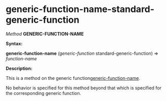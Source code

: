 generic-function-name-standard-generic-function
===============================================

*Method* **GENERIC-FUNCTION-NAME**

**Syntax:**

**generic-function-name** *(generic-function* standard-generic-function) => *function-name*

**Description:**

This is a method on the generic function[generic-function-name](generic-function-name.md).

No behavior is specified for this method beyond that which is specified for the corresponding generic function.
